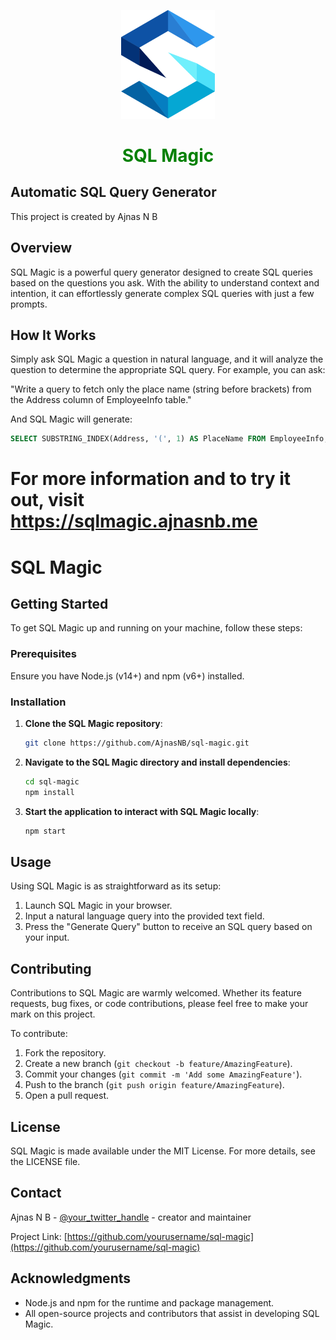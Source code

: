 <p align="center">
  <img src="./src/assets/logo.png" alt="Project Logo" width="150px">
</p>

<h1 align="center" style="color:green;">SQL Magic</h1>

## Automatic SQL Query Generator

This project is created by Ajnas N B

## Overview

SQL Magic is a powerful query generator designed to create SQL queries based on the questions you ask. With the ability to understand context and intention, it can effortlessly generate complex SQL queries with just a few prompts.

## How It Works

Simply ask SQL Magic a question in natural language, and it will analyze the question to determine the appropriate SQL query. For example, you can ask:

"Write a query to fetch only the place name (string before brackets) from the Address column of EmployeeInfo table."

And SQL Magic will generate:

```sql
SELECT SUBSTRING_INDEX(Address, '(', 1) AS PlaceName FROM EmployeeInfo;
```
# For more information and to try it out, visit https://sqlmagic.ajnasnb.me


# SQL Magic

## Getting Started

To get SQL Magic up and running on your machine, follow these steps:

### Prerequisites

Ensure you have Node.js (v14+) and npm (v6+) installed.

### Installation

1. **Clone the SQL Magic repository**:

    ```bash
    git clone https://github.com/AjnasNB/sql-magic.git
    ```

2. **Navigate to the SQL Magic directory and install dependencies**:

    ```bash
    cd sql-magic
    npm install
    ```

3. **Start the application to interact with SQL Magic locally**:

    ```bash
    npm start
    ```

## Usage

Using SQL Magic is as straightforward as its setup:

1. Launch SQL Magic in your browser.
2. Input a natural language query into the provided text field.
3. Press the "Generate Query" button to receive an SQL query based on your input.

## Contributing

Contributions to SQL Magic are warmly welcomed. Whether its feature requests, bug fixes, or code contributions, please feel free to make your mark on this project.

To contribute:

1. Fork the repository.
2. Create a new branch (`git checkout -b feature/AmazingFeature`).
3. Commit your changes (`git commit -m 'Add some AmazingFeature'`).
4. Push to the branch (`git push origin feature/AmazingFeature`).
5. Open a pull request.

## License

SQL Magic is made available under the MIT License. For more details, see the LICENSE file.

## Contact

Ajnas N B - [@your_twitter_handle](https://twitter.com/your_twitter_handle) - creator and maintainer

Project Link: [https://github.com/yourusername/sql-magic](https://github.com/yourusername/sql-magic)

## Acknowledgments

- Node.js and npm for the runtime and package management.
- All open-source projects and contributors that assist in developing SQL Magic.
